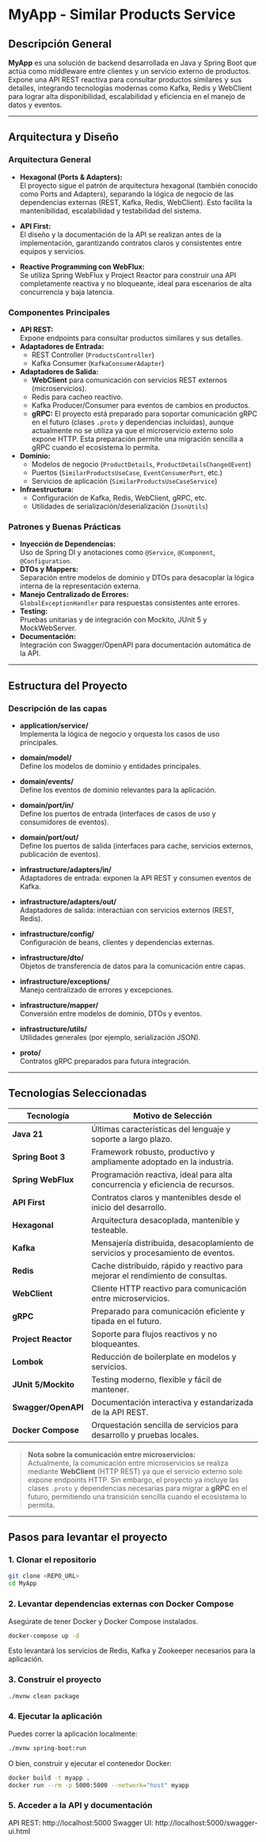 # MyApp - Similar Products Service

## Descripción General

**MyApp** es una solución de backend desarrollada en Java y Spring Boot que actúa como middleware entre clientes y un servicio externo de productos. Expone una API REST reactiva para consultar productos similares y sus detalles, integrando tecnologías modernas como Kafka, Redis y WebClient para lograr alta disponibilidad, escalabilidad y eficiencia en el manejo de datos y eventos.

---

## Arquitectura y Diseño

### Arquitectura General

- **Hexagonal (Ports & Adapters):**  
  El proyecto sigue el patrón de arquitectura hexagonal (también conocido como Ports and Adapters), separando la lógica de negocio de las dependencias externas (REST, Kafka, Redis, WebClient). Esto facilita la mantenibilidad, escalabilidad y testabilidad del sistema.

- **API First:**  
  El diseño y la documentación de la API se realizan antes de la implementación, garantizando contratos claros y consistentes entre equipos y servicios.

- **Reactive Programming con WebFlux:**  
  Se utiliza Spring WebFlux y Project Reactor para construir una API completamente reactiva y no bloqueante, ideal para escenarios de alta concurrencia y baja latencia.

### Componentes Principales

- **API REST:**  
  Expone endpoints para consultar productos similares y sus detalles.
- **Adaptadores de Entrada:**  
  - REST Controller (`ProductsController`)
  - Kafka Consumer (`KafkaConsumerAdapter`)
- **Adaptadores de Salida:**  
  - **WebClient** para comunicación con servicios REST externos (microservicios).
  - Redis para cacheo reactivo.
  - Kafka Producer/Consumer para eventos de cambios en productos.
  - **gRPC:** El proyecto está preparado para soportar comunicación gRPC en el futuro (clases `.proto` y dependencias incluidas), aunque actualmente no se utiliza ya que el microservicio externo solo expone HTTP. Esta preparación permite una migración sencilla a gRPC cuando el ecosistema lo permita.
- **Dominio:**  
  - Modelos de negocio (`ProductDetails`, `ProductDetailsChangedEvent`)
  - Puertos (`SimilarProductsUseCase`, `EventConsumerPort`, etc.)
  - Servicios de aplicación (`SimilarProductsUseCaseService`)
- **Infraestructura:**  
  - Configuración de Kafka, Redis, WebClient, gRPC, etc.
  - Utilidades de serialización/deserialización (`JsonUtils`)

### Patrones y Buenas Prácticas

- **Inyección de Dependencias:**  
  Uso de Spring DI y anotaciones como `@Service`, `@Component`, `@Configuration`.
- **DTOs y Mappers:**  
  Separación entre modelos de dominio y DTOs para desacoplar la lógica interna de la representación externa.
- **Manejo Centralizado de Errores:**  
  `GlobalExceptionHandler` para respuestas consistentes ante errores.
- **Testing:**  
  Pruebas unitarias y de integración con Mockito, JUnit 5 y MockWebServer.
- **Documentación:**  
  Integración con Swagger/OpenAPI para documentación automática de la API.

---

## Estructura del Proyecto

### Descripción de las capas

- **application/service/**  
  Implementa la lógica de negocio y orquesta los casos de uso principales.

- **domain/model/**  
  Define los modelos de dominio y entidades principales.

- **domain/events/**  
  Define los eventos de dominio relevantes para la aplicación.

- **domain/port/in/**  
  Define los puertos de entrada (interfaces de casos de uso y consumidores de eventos).

- **domain/port/out/**  
  Define los puertos de salida (interfaces para cache, servicios externos, publicación de eventos).

- **infrastructure/adapters/in/**  
  Adaptadores de entrada: exponen la API REST y consumen eventos de Kafka.

- **infrastructure/adapters/out/**  
  Adaptadores de salida: interactúan con servicios externos (REST, Redis).

- **infrastructure/config/**  
  Configuración de beans, clientes y dependencias externas.

- **infrastructure/dto/**  
  Objetos de transferencia de datos para la comunicación entre capas.

- **infrastructure/exceptions/**  
  Manejo centralizado de errores y excepciones.

- **infrastructure/mapper/**  
  Conversión entre modelos de dominio, DTOs y eventos.

- **infrastructure/utils/**  
  Utilidades generales (por ejemplo, serialización JSON).

- **proto/**  
  Contratos gRPC preparados para futura integración.

---

## Tecnologías Seleccionadas

| Tecnología         | Motivo de Selección                                                                 |
|--------------------|------------------------------------------------------------------------------------|
| **Java 21**        | Últimas características del lenguaje y soporte a largo plazo.                      |
| **Spring Boot 3**  | Framework robusto, productivo y ampliamente adoptado en la industria.              |
| **Spring WebFlux** | Programación reactiva, ideal para alta concurrencia y eficiencia de recursos.      |
| **API First**      | Contratos claros y mantenibles desde el inicio del desarrollo.                     |
| **Hexagonal**      | Arquitectura desacoplada, mantenible y testeable.                                  |
| **Kafka**          | Mensajería distribuida, desacoplamiento de servicios y procesamiento de eventos.    |
| **Redis**          | Cache distribuido, rápido y reactivo para mejorar el rendimiento de consultas.      |
| **WebClient**      | Cliente HTTP reactivo para comunicación entre microservicios.                      |
| **gRPC**           | Preparado para comunicación eficiente y tipada en el futuro.                       |
| **Project Reactor**| Soporte para flujos reactivos y no bloqueantes.                                    |
| **Lombok**         | Reducción de boilerplate en modelos y servicios.                                   |
| **JUnit 5/Mockito**| Testing moderno, flexible y fácil de mantener.                                     |
| **Swagger/OpenAPI**| Documentación interactiva y estandarizada de la API REST.                          |
| **Docker Compose** | Orquestación sencilla de servicios para desarrollo y pruebas locales.               |

> **Nota sobre la comunicación entre microservicios:**  
> Actualmente, la comunicación entre microservicios se realiza mediante **WebClient** (HTTP REST) ya que el servicio externo solo expone endpoints HTTP. Sin embargo, el proyecto ya incluye las clases `.proto` y dependencias necesarias para migrar a **gRPC** en el futuro, permitiendo una transición sencilla cuando el ecosistema lo permita.

---

## Pasos para levantar el proyecto

### 1. Clonar el repositorio

```bash
git clone <REPO_URL>
cd MyApp
```

### 2. Levantar dependencias externas con Docker Compose

Asegúrate de tener Docker y Docker Compose instalados.

```bash
docker-compose up -d
```

Esto levantará los servicios de Redis, Kafka y Zookeeper necesarios para la aplicación.

### 3. Construir el proyecto

```bash
./mvnw clean package
```

### 4. Ejecutar la aplicación
Puedes correr la aplicación localmente:


```bash
./mvnw spring-boot:run
```

O bien, construir y ejecutar el contenedor Docker:

```bash 
docker build -t myapp .
docker run --rm -p 5000:5000 --network="host" myapp
```

### 5. Acceder a la API y documentación

API REST: http://localhost:5000
Swagger UI: http://localhost:5000/swagger-ui.html



